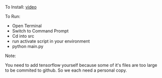 To Install:
[video](https://www.youtube.com/watch?v=1y8RM4pzM0s)

To Run:
- Open Terminal
- Switch to Command Prompt
- Cd into src
- run activate script in your environment
- python main.py

Note:

You need to add tensorflow yourself because some of it's files are too large to be commited to github. So we each need a personal copy.